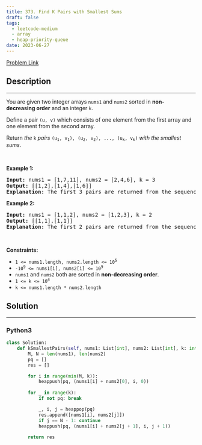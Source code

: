 ```yaml
---
title: 373. Find K Pairs with Smallest Sums
draft: false
tags: 
  - leetcode-medium
  - array
  - heap-priority-queue
date: 2023-06-27
---
```


[Problem Link](https://leetcode.com/problems/find-k-pairs-with-smallest-sums/)

## Description

---
<p>You are given two integer arrays <code>nums1</code> and <code>nums2</code> sorted in <strong>non-decreasing&nbsp;order</strong> and an integer <code>k</code>.</p>

<p>Define a pair <code>(u, v)</code> which consists of one element from the first array and one element from the second array.</p>

<p>Return <em>the</em> <code>k</code> <em>pairs</em> <code>(u<sub>1</sub>, v<sub>1</sub>), (u<sub>2</sub>, v<sub>2</sub>), ..., (u<sub>k</sub>, v<sub>k</sub>)</code> <em>with the smallest sums</em>.</p>

<p>&nbsp;</p>
<p><strong class="example">Example 1:</strong></p>

<pre>
<strong>Input:</strong> nums1 = [1,7,11], nums2 = [2,4,6], k = 3
<strong>Output:</strong> [[1,2],[1,4],[1,6]]
<strong>Explanation:</strong> The first 3 pairs are returned from the sequence: [1,2],[1,4],[1,6],[7,2],[7,4],[11,2],[7,6],[11,4],[11,6]
</pre>

<p><strong class="example">Example 2:</strong></p>

<pre>
<strong>Input:</strong> nums1 = [1,1,2], nums2 = [1,2,3], k = 2
<strong>Output:</strong> [[1,1],[1,1]]
<strong>Explanation:</strong> The first 2 pairs are returned from the sequence: [1,1],[1,1],[1,2],[2,1],[1,2],[2,2],[1,3],[1,3],[2,3]
</pre>

<p>&nbsp;</p>
<p><strong>Constraints:</strong></p>

<ul>
	<li><code>1 &lt;= nums1.length, nums2.length &lt;= 10<sup>5</sup></code></li>
	<li><code>-10<sup>9</sup> &lt;= nums1[i], nums2[i] &lt;= 10<sup>9</sup></code></li>
	<li><code>nums1</code> and <code>nums2</code> both are sorted in <strong>non-decreasing order</strong>.</li>
	<li><code>1 &lt;= k &lt;= 10<sup>4</sup></code></li>
	<li><code>k &lt;=&nbsp;nums1.length *&nbsp;nums2.length</code></li>
</ul>


## Solution

---
### Python3
``` py title='find-k-pairs-with-smallest-sums'
class Solution:
    def kSmallestPairs(self, nums1: List[int], nums2: List[int], k: int) -> List[List[int]]:
        M, N = len(nums1), len(nums2)
        pq = []
        res = []

        for i in range(min(M, k)):
            heappush(pq, (nums1[i] + nums2[0], i, 0))
        
        for _ in range(k):
            if not pq: break

            _, i, j = heappop(pq)
            res.append([nums1[i], nums2[j]])
            if j == N - 1: continue
            heappush(pq, (nums1[i] + nums2[j + 1], i, j + 1))
        
        return res
```

